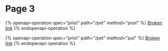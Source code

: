 # Page 3

{% openapi-operation spec="priot" path="/pet" method="post" %}
[Broken link](broken-reference)
{% endopenapi-operation %}

{% openapi-operation spec="priot" path="/pet" method="put" %}
[Broken link](broken-reference)
{% endopenapi-operation %}
